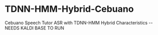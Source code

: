 # TDNN-HMM-Hybrid-Cebuano
Cebuano Speech Tutor ASR with TDNN-HMM Hybrid Characteristics -- NEEDS KALDI BASE TO RUN
